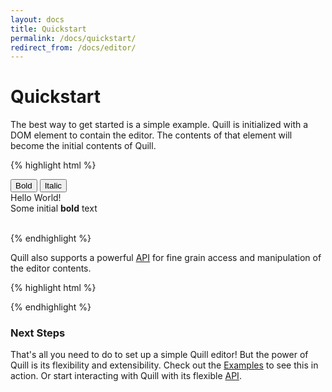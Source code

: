```yaml
---
layout: docs
title: Quickstart
permalink: /docs/quickstart/
redirect_from: /docs/editor/
---
```


# Quickstart

The best way to get started is a simple example. Quill is initialized with a DOM element to contain the editor. The contents of that element will become the initial contents of Quill.

{% highlight html %}
<!-- Create the toolbar container -->
<div id="toolbar">
  <button class="ql-bold">Bold</button>
  <button class="ql-italic">Italic</button>
</div>

<!-- Create the editor container -->
<div id="editor">
  <div>Hello World!</div>
  <div>Some initial <b>bold</b> text</div>
  <div><br></div>
</div>

<!-- Include the Quill library -->
<script src="//cdn.quilljs.com/{{site.version}}/quill.js"></script>

<!-- Initialize Quill editor -->
<script>
  var quill = new Quill('#editor');
  quill.addModule('toolbar', { container: '#toolbar' });
</script>
{% endhighlight %}

Quill also supports a powerful [API](/docs/api/) for fine grain access and manipulation of the editor contents.

{% highlight html %}
<script>
  quill.on('text-change', function(delta, source) {
    console.log('Editor contents have changed', delta);
  });

  quill.insertText(11, ' Bilbo');
  console.log(quill.getText());   // Should output "Hello World Bilbo!\nSome initial bold text";
</script>
{% endhighlight %}

### Next Steps ###

That's all you need to do to set up a simple Quill editor! But the power of Quill is its flexibility and extensibility. Check out the [Examples](/examples/) to see this in action. Or start interacting with Quill with its flexible [API](/docs/api/).
